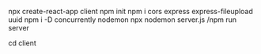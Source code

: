 npx create-react-app client
npm init
npm i cors express express-fileupload uuid
npm i -D concurrently nodemon
npx nodemon server.js /npm run server

cd client